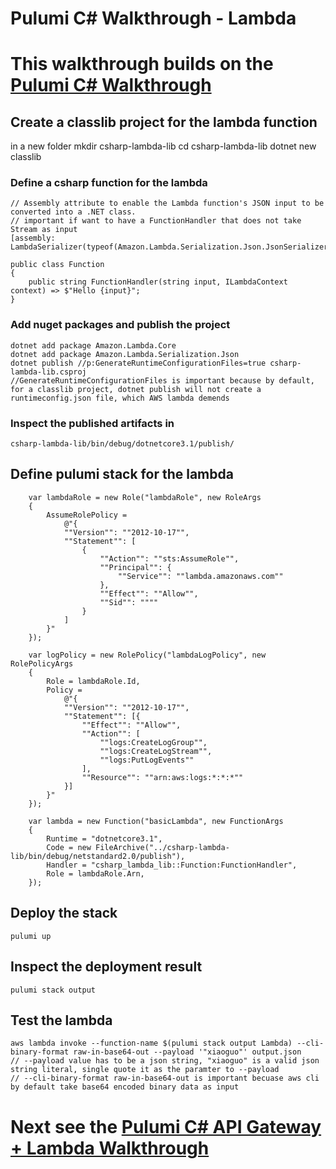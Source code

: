 # Pulumi C# Walkthrough - Lambda

# This walkthrough builds on the [Pulumi C# Walkthrough](./readme.md)

## Create a classlib project for the lambda function
in a new folder 
    mkdir csharp-lambda-lib
    cd csharp-lambda-lib
    dotnet new classlib

### Define a csharp function for the lambda
    // Assembly attribute to enable the Lambda function's JSON input to be converted into a .NET class.
    // important if want to have a FunctionHandler that does not take Stream as input
    [assembly: LambdaSerializer(typeof(Amazon.Lambda.Serialization.Json.JsonSerializer))]

    public class Function
    {
        public string FunctionHandler(string input, ILambdaContext context) => $"Hello {input}";
    }

### Add nuget packages and publish the project
    dotnet add package Amazon.Lambda.Core
    dotnet add package Amazon.Lambda.Serialization.Json
    dotnet publish //p:GenerateRuntimeConfigurationFiles=true csharp-lambda-lib.csproj
    //GenerateRuntimeConfigurationFiles is important because by default, for a classlib project, dotnet publish will not create a runtimeconfig.json file, which AWS lambda demends

### Inspect the published artifacts in 
    csharp-lambda-lib/bin/debug/dotnetcore3.1/publish/

## Define pulumi stack for the lambda
        var lambdaRole = new Role("lambdaRole", new RoleArgs
        {
            AssumeRolePolicy =
                @"{
                ""Version"": ""2012-10-17"",
                ""Statement"": [
                    {
                        ""Action"": ""sts:AssumeRole"",
                        ""Principal"": {
                            ""Service"": ""lambda.amazonaws.com""
                        },
                        ""Effect"": ""Allow"",
                        ""Sid"": """"
                    }
                ]
            }"
        });

        var logPolicy = new RolePolicy("lambdaLogPolicy", new RolePolicyArgs
        {
            Role = lambdaRole.Id,
            Policy =
                @"{
                ""Version"": ""2012-10-17"",
                ""Statement"": [{
                    ""Effect"": ""Allow"",
                    ""Action"": [
                        ""logs:CreateLogGroup"",
                        ""logs:CreateLogStream"",
                        ""logs:PutLogEvents""
                    ],
                    ""Resource"": ""arn:aws:logs:*:*:*""
                }]
            }"
        });

        var lambda = new Function("basicLambda", new FunctionArgs
        {
            Runtime = "dotnetcore3.1",
            Code = new FileArchive("../csharp-lambda-lib/bin/debug/netstandard2.0/publish"),
            Handler = "csharp_lambda_lib::Function:FunctionHandler",
            Role = lambdaRole.Arn,
        });

## Deploy the stack
    pulumi up

## Inspect the deployment result
    pulumi stack output

## Test the lambda 
    aws lambda invoke --function-name $(pulumi stack output Lambda) --cli-binary-format raw-in-base64-out --payload '"xiaoguo"' output.json
    // --payload value has to be a json string, "xiaoguo" is a valid json string literal, single quote it as the paramter to --payload
    // --cli-binary-format raw-in-base64-out is important becuase aws cli by default take base64 encoded binary data as input

# Next see the [Pulumi C# API Gateway + Lambda Walkthrough](./readme-api-gateway.md)